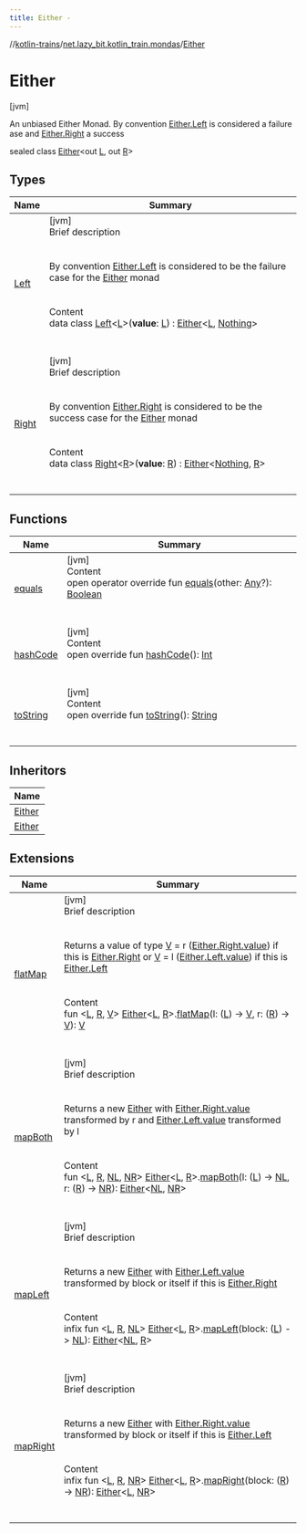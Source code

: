 ```yaml
---
title: Either -
---
```

//[kotlin-trains](../../index.md)/[net.lazy_bit.kotlin_train.mondas](../index.md)/[Either](index.md)



# Either  
 [jvm] 

An unbiased Either Monad. By convention [Either.Left](-left/index.md) is considered a failure ase and [Either.Right](-right/index.md) a success

sealed class [Either](index.md)<out [L](index.md), out [R](index.md)>   


## Types  
  
|  Name|  Summary| 
|---|---|
| [Left](-left/index.md)| [jvm]  <br>Brief description  <br><br><br>By convention [Either.Left](-left/index.md) is considered to be the failure case for the [Either](index.md) monad<br><br>  <br>Content  <br>data class [Left](-left/index.md)<[L](-left/index.md)>(**value**: [L](-left/index.md)) : [Either](index.md)<[L](-left/index.md), [Nothing](https://kotlinlang.org/api/latest/jvm/stdlib/kotlin/-nothing/index.html)>   <br><br><br>
| [Right](-right/index.md)| [jvm]  <br>Brief description  <br><br><br>By convention [Either.Right](-right/index.md) is considered to be the success case for the [Either](index.md) monad<br><br>  <br>Content  <br>data class [Right](-right/index.md)<[R](-right/index.md)>(**value**: [R](-right/index.md)) : [Either](index.md)<[Nothing](https://kotlinlang.org/api/latest/jvm/stdlib/kotlin/-nothing/index.html), [R](-right/index.md)>   <br><br><br>


## Functions  
  
|  Name|  Summary| 
|---|---|
| [equals](-right/index.md#kotlin/Any/equals/#kotlin.Any?/PointingToDeclaration/)| [jvm]  <br>Content  <br>open operator override fun [equals](-right/index.md#kotlin/Any/equals/#kotlin.Any?/PointingToDeclaration/)(other: [Any](https://kotlinlang.org/api/latest/jvm/stdlib/kotlin/-any/index.html)?): [Boolean](https://kotlinlang.org/api/latest/jvm/stdlib/kotlin/-boolean/index.html)  <br><br><br>
| [hashCode](-right/index.md#kotlin/Any/hashCode/#/PointingToDeclaration/)| [jvm]  <br>Content  <br>open override fun [hashCode](-right/index.md#kotlin/Any/hashCode/#/PointingToDeclaration/)(): [Int](https://kotlinlang.org/api/latest/jvm/stdlib/kotlin/-int/index.html)  <br><br><br>
| [toString](-right/index.md#kotlin/Any/toString/#/PointingToDeclaration/)| [jvm]  <br>Content  <br>open override fun [toString](-right/index.md#kotlin/Any/toString/#/PointingToDeclaration/)(): [String](https://kotlinlang.org/api/latest/jvm/stdlib/kotlin/-string/index.html)  <br><br><br>


## Inheritors  
  
|  Name| 
|---|
| [Either](-left/index.md)
| [Either](-right/index.md)


## Extensions  
  
|  Name|  Summary| 
|---|---|
| [flatMap](../flat-map.md)| [jvm]  <br>Brief description  <br><br><br>Returns a value of type [V](../flat-map.md) = r ([Either.Right.value](-right/index.md#net.lazy_bit.kotlin_train.mondas/Either.Right/value/#/PointingToDeclaration/)) if this is [Either.Right](-right/index.md) or [V](../flat-map.md) = l ([Either.Left.value](-left/index.md#net.lazy_bit.kotlin_train.mondas/Either.Left/value/#/PointingToDeclaration/)) if this is [Either.Left](-left/index.md)<br><br>  <br>Content  <br>fun <[L](../flat-map.md), [R](../flat-map.md), [V](../flat-map.md)> [Either](index.md)<[L](../flat-map.md), [R](../flat-map.md)>.[flatMap](../flat-map.md)(l: ([L](../flat-map.md)) -> [V](../flat-map.md), r: ([R](../flat-map.md)) -> [V](../flat-map.md)): [V](../flat-map.md)  <br><br><br>
| [mapBoth](../map-both.md)| [jvm]  <br>Brief description  <br><br><br>Returns a new [Either](index.md) with [Either.Right.value](-right/index.md#net.lazy_bit.kotlin_train.mondas/Either.Right/value/#/PointingToDeclaration/) transformed by r and [Either.Left.value](-left/index.md#net.lazy_bit.kotlin_train.mondas/Either.Left/value/#/PointingToDeclaration/) transformed by l<br><br>  <br>Content  <br>fun <[L](../map-both.md), [R](../map-both.md), [NL](../map-both.md), [NR](../map-both.md)> [Either](index.md)<[L](../map-both.md), [R](../map-both.md)>.[mapBoth](../map-both.md)(l: ([L](../map-both.md)) -> [NL](../map-both.md), r: ([R](../map-both.md)) -> [NR](../map-both.md)): [Either](index.md)<[NL](../map-both.md), [NR](../map-both.md)>  <br><br><br>
| [mapLeft](../map-left.md)| [jvm]  <br>Brief description  <br><br><br>Returns a new [Either](index.md) with [Either.Left.value](-left/index.md#net.lazy_bit.kotlin_train.mondas/Either.Left/value/#/PointingToDeclaration/) transformed by block or itself if this is [Either.Right](-right/index.md)<br><br>  <br>Content  <br>infix fun <[L](../map-left.md), [R](../map-left.md), [NL](../map-left.md)> [Either](index.md)<[L](../map-left.md), [R](../map-left.md)>.[mapLeft](../map-left.md)(block: ([L](../map-left.md)) -> [NL](../map-left.md)): [Either](index.md)<[NL](../map-left.md), [R](../map-left.md)>  <br><br><br>
| [mapRight](../map-right.md)| [jvm]  <br>Brief description  <br><br><br>Returns a new [Either](index.md) with [Either.Right.value](-right/index.md#net.lazy_bit.kotlin_train.mondas/Either.Right/value/#/PointingToDeclaration/) transformed by block or itself if this is [Either.Left](-left/index.md)<br><br>  <br>Content  <br>infix fun <[L](../map-right.md), [R](../map-right.md), [NR](../map-right.md)> [Either](index.md)<[L](../map-right.md), [R](../map-right.md)>.[mapRight](../map-right.md)(block: ([R](../map-right.md)) -> [NR](../map-right.md)): [Either](index.md)<[L](../map-right.md), [NR](../map-right.md)>  <br><br><br>

